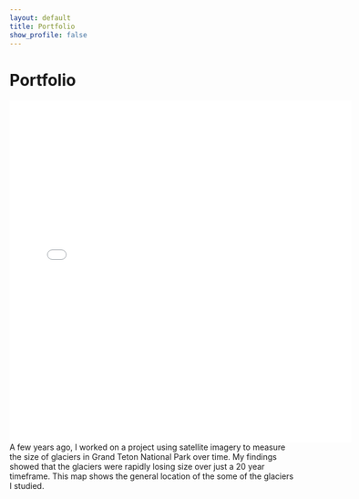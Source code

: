 ```yaml
---
layout: default
title: Portfolio
show_profile: false
---
```


# Portfolio
<embed type="text/html" src="/img/glacier.html" width="600" height="600">
A few years ago, I worked on a project using satellite imagery to measure the size of glaciers in Grand Teton National Park over time. My findings showed that the glaciers were rapidly losing size over just a 20 year timeframe. This map shows the general location of the some of the glaciers I studied. 
